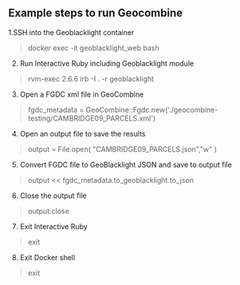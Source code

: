 ## Example steps to run Geocombine

1.SSH into the Geoblacklight container 
> docker exec -it geoblacklight_web bash
  
2. Run Interactive Ruby including Geoblacklight module 
> rvm-exec 2.6.6 irb -I . -r geoblacklight
   
3. Open a FGDC xml file in GeoCombine 
> fgdc_metadata =  GeoCombine::Fgdc.new('./geocombine-testing/CAMBRIDGE09_PARCELS.xml')

4. Open an output file to save the results 
> output = File.open( "CAMBRIDGE09_PARCELS.json","w" )

5. Convert FGDC file to GeoBlacklight JSON and save to output file 
> output << fgdc_metadata.to_geoblacklight.to_json

6. Close the output file 
> output.close

7. Exit Interactive Ruby 
> exit

8. Exit Docker shell
> exit
